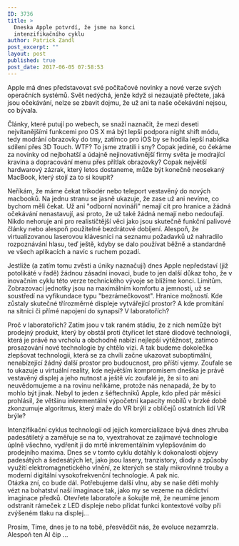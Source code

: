 ```yaml
---
ID: 3736
title: >
  Dneska Apple potvrdí, že jsme na konci
  intenzifikačního cyklu
author: Patrick Zandl
post_excerpt: ""
layout: post
published: true
post_date: 2017-06-05 07:58:53
---
```

<p>Apple má dnes představovat své počítačové novinky a nové verze svých operačních systémů. Svět nedýchá, jenže když si nezaujatě přečtete, jaká jsou očekávání, nelze se zbavit dojmu, že už ani ta naše očekávání nejsou, co bývala.</p>
<p>Články, které putují po webech, se snaží naznačit, že mezi deseti nejvítanějšími funkcemi pro OS X má být lepší podpora night shift módu, tedy modrání obrazovky do tmy, zatímco pro iOS by se hodila lepší nabídka sdílení přes 3D Touch. WTF? To jsme ztratili i sny? Copak jediné, co čekáme za novinky od nejbohatší a údajně nejinovativnější firmy světa je modrající kravina a dopracování menu přes přítlak obrazovky? Copak největší hardwarový zázrak, který letos dostaneme, může být konečně neosekaný MacBook, který stojí za to si koupit?</p><!--more--><p>Neříkám, že máme čekat trikodér nebo teleport vestavěný do nových macbooků. Na jednu stranu se jasně ukazuje, že zase už ani nevíme, co bychom měli čekat. Už ani "odborní novináři" nemají cit pro hranice a žádná očekávání nenastavují, asi proto, že už také žádná nemají nebo nedoufají. Nikdo nehoruje ani pro realističtější věci jako jsou skutečně funkční palivové články nebo alespoň použitelné bezdrátové dobíjení. Alespoň, že virtualizovanou laserovou klávesnici na seznamu požadavků už nahradilo rozpoznávání hlasu, teď ještě, kdyby se dalo používat běžně a standardně ve všech aplikacích a navíc s ruchem pozadí.</p>
<p>Jestliže (a zatím tomu zvěsti a úniky naznačují) dnes Apple nepředstaví (již potolikáté v řadě) žádnou zásadní inovaci, bude to jen další důkaz toho, že v inovačním cyklu této verze technického vývoje se blížíme konci. Limitům. Zobrazovací jednotky jsou na maximálním komfortu a jemnosti, už se soustředí na vyfikundace typu "bezrámečkovost". Hranice možností. Kde zůstaly skutečné třírozměrné displeje vytvářející prostor? A kde promítání na sítnici či přímé napojení do synapsí? V laboratořích?</p>
<p>Proč v laboratořích? Zatím jsou v tak raném stádiu, že z nich nemůže být prodejný produkt, který by obstál proti čtyřicet let staré diodové technologii, která je právě na vrcholu a obchodně nabízí nejlepší výtěžnost, zatímco prosazování nové technologie by chtělo vizi. A tak budeme dokolečka zlepšovat technologii, která se za chvíli začne ukazovat suboptimální, nenabízející žádný další prostor pro budoucnost, pro příští vjemy. Zoufale se to ukazuje u virtuální reality, kde největším kompromisem dneška je právě vestavěný displej a jeho nutnost a ještě víc zoufalé je, že si to ani neuvědomujeme a na rovinu neříkáme, protože nás nenapadá, že by to mohlo být jinak. Nebyl to jeden z šéftechniků Apple, kdo před pár měsíci prohlásil, že většinu inkrementální výpočetní kapacity mobilů v brzké době zkonzumuje algoritmus, který maže do VR brýlí z obličejů ostatních lidí VR brýle?</p>
<p>Intenzifikační cyklus technologií od jejich komercializace bývá dnes zhruba padesátiletý a zaměřuje se na to, vyextrahovat ze zajímavé technologie úplně všechno, vydřenit ji do mrtě inkrementálním vylepšováním do prodejního maxima. Dnes se v tomto cyklu dotáhly k dokonalosti objevy padesátých a šedesátých let, jako jsou lasery, tranzistory, diody a způsoby využití elektromagnetického vlnění, ze kterých se staly mikrovlnné trouby a moderní digitální vysokofrekvenční technologie. A pak nic. <br />Otázka zní, co bude dál. Potřebujeme další vlnu, aby se naše děti mohly vézt na bohatství naší imaginace tak, jako my se vezeme na dědictví imaginace předků. Otevřete laboratoře a šokujte mě, že neumíme jenom odstranit rámeček z LED displeje nebo přidat funkci kontextové volby při zvýšeném tlaku na displej...</p>
<p>Prosím, Time, dnes je to na tobě, přesvědčit nás, že evoluce nezamrzla. Alespoň ten AI čip …</p>